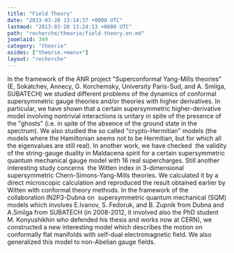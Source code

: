 ```yaml
---
title: "Field Theory"
date: "2013-03-28 13:14:37 +0000 UTC"
lastmod: "2013-03-28 13:24:13 +0000 UTC"
path: "recherche/theorie/field-theory.en.md"
joomlaid: 349
category: "theorie"
asides: ["theorie.+menu+"]
layout: "recherche"
---
```

In the framework of the ANR project "Superconformal Yang-Mills theories" (E, Sokatchev, Annecy, G. Korchemsky, University Paris-Sud, and A. Smilga, SUBATECH) we studied different problems of the dynamics of conformal supersymmetric gauge theories and/or theories with higher derivatives. In particular, we have shown that a certain supersymmetric higher-derivative model involving nontrivial interactions is unitary in spite of the presence of the "ghosts" (i.e. in spite of the absence of the ground state in the spectrum). We also studied the so called "crypto-Hermitian" models (the models where the Hamiltonian seems not to be Hermitian, but for which all the eigenvalues are still real). In another work, we have checked  the validity of the string-gauge duality in Maldacena spirit for a certain supersymmetric quantum mechanical gauge model with 16 real supercharges. Still another interesting study concerns  the Witten index in 3-dimensional supersymmetric Chern-Simons-Yang-Mills theories. We calculated it by a direct microscopic calculation and reproduced the result obtained earlier by Witten with conformal theory methods. In the framework of the collaboration IN2P3-Dubna on  supersymmetric quantum mechanical (SQM) models which involves E.Ivanov, S. Fedoruk, and B. Zupnik from Dubna and A.Smilga from SUBATECH (in 2008-2012, it involved also the PhD student M. Konyushikhin who defended his thesis and works now at CERN), we constructed a new interesting model which describes the motion on conformally flat manifolds with self-dual electromagnetic field. We also generalized this model to non-Abelian gauge fields.

